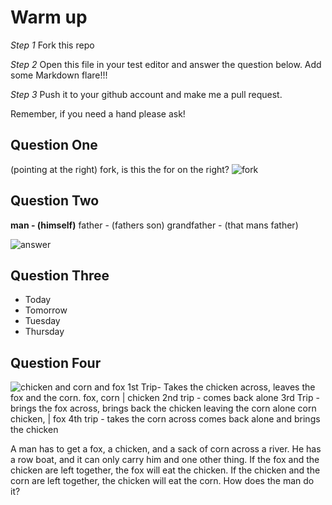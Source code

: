 # Warm up

_Step 1_
Fork this repo

_Step 2_
Open this file in your test editor and answer the question below. Add some Markdown flare!!!

_Step 3_
Push it to your github account and make me a pull request.

Remember, if you need a hand please ask!


## Question One
(pointing at the right) fork, is this the for on the right?
![fork](http://damiontrombley.com/wp-content/uploads/2015/07/Fork-In-the-road.jpg)
## Question Two

**man - (himself)**
father - (fathers son)
grandfather - (that mans father)

![answer](https://qph.is.quoracdn.net/main-qimg-3dfd46bf1215d38620681f1181b9d080?convert_to_webp=true)
## Question Three

* Today
* Tomorrow
* Tuesday
* Thursday

## Question Four
![chicken and corn and fox](http://static.tvtropes.org/pmwiki/pub/images/foxchickengrainpuzzle_8397.png)
1st Trip- Takes the chicken across, leaves the fox and the corn. fox, corn | chicken
2nd trip - comes back alone
3rd Trip - brings the fox across, brings back the chicken leaving the corn alone corn chicken, | fox
4th trip - takes the corn across comes back alone and brings the chicken


A man has to get a fox, a chicken, and a sack of corn across a river. He has a row boat, and it can only carry him and one other thing. If the fox and the chicken are left together, the fox will eat the chicken. If the chicken and the corn are left together, the chicken will eat the corn. How does the man do it?
